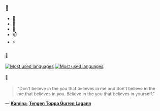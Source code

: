 ### 👋

- 🔭
- 🌱
- 💬
- 📫
- ⚡

#### 🧏

[![Most used languages](https://github-readme-stats-aynah.vercel.app/api/top-langs/?username=aynh&theme=solarized-dark&langs_count=6&layout=compact&hide_title=true)](https://github.com/anuraghazra/github-readme-stats#gh-dark-mode-only)
[![Most used languages](https://github-readme-stats-aynah.vercel.app/api/top-langs/?username=aynh&theme=solarized-light&langs_count=6&layout=compact&hide_title=true)](https://github.com/anuraghazra/github-readme-stats#gh-light-mode-only)

#### 💬

> "Don't believe in the you that believes in me and don't believe in the me that believes in you. Believe in the you that believes in yourself."

&mdash; [**Kamina**](https://myanimelist.net/character.php?q=Kamina&cat=character), [**Tengen Toppa Gurren Lagann**](https://myanimelist.net/search/all?q=Tengen%20Toppa%20Gurren%20Lagann&cat=all)
